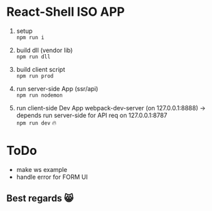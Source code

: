 # React-Shell ISO APP

1. setup<br />
`npm run i`

2. build dll (vendor lib)<br />
`npm run dll`

3. build client script<br />
`npm run prod`

4. run server-side App (ssr/api)<br />
`npm run nodemon`

5. run client-side Dev App webpack-dev-server (on 127.0.0.1:8888) -> depends run server-side for API req on 127.0.0.1:8787<br />
`npm run dev`
 :fire:


# ToDo 
* make ws example
* handle error for FORM UI

## Best regards :smile_cat:
